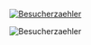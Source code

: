 <a href="http://www.andyhoppe.com/" title="Besucherzaehler"><img src="http://c.andyhoppe.com/1485103563?output=static" style="border:none" alt="Besucherzaehler"></a>


<img src="http://c.andyhoppe.com/1485103563?output=static" style="border:none" alt="Besucherzaehler">

